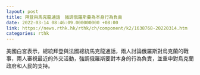 ```yaml
---
layout: post
title: 拜登與馬克龍通話　強調俄羅斯要為本身行為負責
date: 2022-03-14 08:46:09.000000000 +08:00
link: https://news.rthk.hk/rthk/ch/component/k2/1638768-20220314.htm
categories: rthk
---
```


美國白宮表示，總統拜登與法國總統馬克龍通話，兩人討論俄羅斯對烏克蘭的戰事，兩人審視最近的外交活動，強調俄羅斯要對本身的行為負責，並重申對烏克蘭政府和人民的支持。
